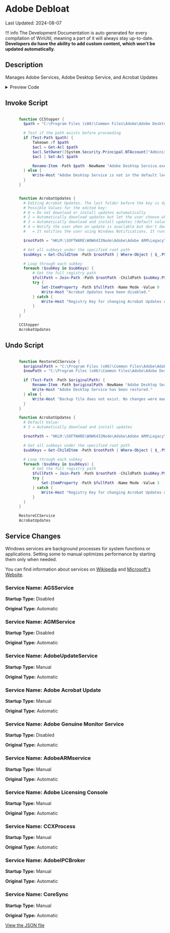 # Adobe Debloat

Last Updated: 2024-08-07


!!! info
     The Development Documentation is auto generated for every compilation of WinUtil, meaning a part of it will always stay up-to-date. **Developers do have the ability to add custom content, which won't be updated automatically.**
## Description

Manages Adobe Services, Adobe Desktop Service, and Acrobat Updates

<!-- BEGIN CUSTOM CONTENT -->

<!-- END CUSTOM CONTENT -->

<details>
<summary>Preview Code</summary>

```json
{
  "Content": "Adobe Debloat",
  "Description": "Manages Adobe Services, Adobe Desktop Service, and Acrobat Updates",
  "category": "z__Advanced Tweaks - CAUTION",
  "panel": "1",
  "Order": "a021_",
  "InvokeScript": [
    "
      function CCStopper {
        $path = \"C:\\Program Files (x86)\\Common Files\\Adobe\\Adobe Desktop Common\\ADS\\Adobe Desktop Service.exe\"

        # Test if the path exists before proceeding
        if (Test-Path $path) {
            Takeown /f $path
            $acl = Get-Acl $path
            $acl.SetOwner([System.Security.Principal.NTAccount]\"Administrators\")
            $acl | Set-Acl $path

            Rename-Item -Path $path -NewName \"Adobe Desktop Service.exe.old\" -Force
        } else {
            Write-Host \"Adobe Desktop Service is not in the default location.\"
        }
      }


      function AcrobatUpdates {
        # Editing Acrobat Updates. The last folder before the key is dynamic, therefore using a script.
        # Possible Values for the edited key:
        # 0 = Do not download or install updates automatically
        # 2 = Automatically download updates but let the user choose when to install them
        # 3 = Automatically download and install updates (default value)
        # 4 = Notify the user when an update is available but don't download or install it automatically
        #   = It notifies the user using Windows Notifications. It runs on startup without having to have a Service/Acrobat/Reader running, therefore 0 is the next best thing.

        $rootPath = \"HKLM:\\SOFTWARE\\WOW6432Node\\Adobe\\Adobe ARM\\Legacy\\Acrobat\"

        # Get all subkeys under the specified root path
        $subKeys = Get-ChildItem -Path $rootPath | Where-Object { $_.PSChildName -like \"{*}\" }

        # Loop through each subkey
        foreach ($subKey in $subKeys) {
            # Get the full registry path
            $fullPath = Join-Path -Path $rootPath -ChildPath $subKey.PSChildName
            try {
                Set-ItemProperty -Path $fullPath -Name Mode -Value 0
                Write-Host \"Acrobat Updates have been disabled.\"
            } catch {
                Write-Host \"Registry Key for changing Acrobat Updates does not exist in $fullPath\"
            }
        }
      }

      CCStopper
      AcrobatUpdates
      "
  ],
  "UndoScript": [
    "
      function RestoreCCService {
        $originalPath = \"C:\\Program Files (x86)\\Common Files\\Adobe\\Adobe Desktop Common\\ADS\\Adobe Desktop Service.exe.old\"
        $newPath = \"C:\\Program Files (x86)\\Common Files\\Adobe\\Adobe Desktop Common\\ADS\\Adobe Desktop Service.exe\"

        if (Test-Path -Path $originalPath) {
            Rename-Item -Path $originalPath -NewName \"Adobe Desktop Service.exe\" -Force
            Write-Host \"Adobe Desktop Service has been restored.\"
        } else {
            Write-Host \"Backup file does not exist. No changes were made.\"
        }
      }

      function AcrobatUpdates {
        # Default Value:
        # 3 = Automatically download and install updates

        $rootPath = \"HKLM:\\SOFTWARE\\WOW6432Node\\Adobe\\Adobe ARM\\Legacy\\Acrobat\"

        # Get all subkeys under the specified root path
        $subKeys = Get-ChildItem -Path $rootPath | Where-Object { $_.PSChildName -like \"{*}\" }

        # Loop through each subkey
        foreach ($subKey in $subKeys) {
            # Get the full registry path
            $fullPath = Join-Path -Path $rootPath -ChildPath $subKey.PSChildName
            try {
                Set-ItemProperty -Path $fullPath -Name Mode -Value 3
            } catch {
                Write-Host \"Registry Key for changing Acrobat Updates does not exist in $fullPath\"
            }
        }
      }

      RestoreCCService
      AcrobatUpdates
      "
  ],
  "service": [
    {
      "Name": "AGSService",
      "StartupType": "Disabled",
      "OriginalType": "Automatic"
    },
    {
      "Name": "AGMService",
      "StartupType": "Disabled",
      "OriginalType": "Automatic"
    },
    {
      "Name": "AdobeUpdateService",
      "StartupType": "Manual",
      "OriginalType": "Automatic"
    },
    {
      "Name": "Adobe Acrobat Update",
      "StartupType": "Manual",
      "OriginalType": "Automatic"
    },
    {
      "Name": "Adobe Genuine Monitor Service",
      "StartupType": "Disabled",
      "OriginalType": "Automatic"
    },
    {
      "Name": "AdobeARMservice",
      "StartupType": "Manual",
      "OriginalType": "Automatic"
    },
    {
      "Name": "Adobe Licensing Console",
      "StartupType": "Manual",
      "OriginalType": "Automatic"
    },
    {
      "Name": "CCXProcess",
      "StartupType": "Manual",
      "OriginalType": "Automatic"
    },
    {
      "Name": "AdobeIPCBroker",
      "StartupType": "Manual",
      "OriginalType": "Automatic"
    },
    {
      "Name": "CoreSync",
      "StartupType": "Manual",
      "OriginalType": "Automatic"
    }
  ],
  "link": "https://christitustech.github.io/ATATOOLS/dev/tweaks/z--Advanced-Tweaks---CAUTION/DebloatAdobe"
}
```

</details>

## Invoke Script

```powershell

      function CCStopper {
        $path = "C:\Program Files (x86)\Common Files\Adobe\Adobe Desktop Common\ADS\Adobe Desktop Service.exe"

        # Test if the path exists before proceeding
        if (Test-Path $path) {
            Takeown /f $path
            $acl = Get-Acl $path
            $acl.SetOwner([System.Security.Principal.NTAccount]"Administrators")
            $acl | Set-Acl $path

            Rename-Item -Path $path -NewName "Adobe Desktop Service.exe.old" -Force
        } else {
            Write-Host "Adobe Desktop Service is not in the default location."
        }
      }


      function AcrobatUpdates {
        # Editing Acrobat Updates. The last folder before the key is dynamic, therefore using a script.
        # Possible Values for the edited key:
        # 0 = Do not download or install updates automatically
        # 2 = Automatically download updates but let the user choose when to install them
        # 3 = Automatically download and install updates (default value)
        # 4 = Notify the user when an update is available but don't download or install it automatically
        #   = It notifies the user using Windows Notifications. It runs on startup without having to have a Service/Acrobat/Reader running, therefore 0 is the next best thing.

        $rootPath = "HKLM:\SOFTWARE\WOW6432Node\Adobe\Adobe ARM\Legacy\Acrobat"

        # Get all subkeys under the specified root path
        $subKeys = Get-ChildItem -Path $rootPath | Where-Object { $_.PSChildName -like "{*}" }

        # Loop through each subkey
        foreach ($subKey in $subKeys) {
            # Get the full registry path
            $fullPath = Join-Path -Path $rootPath -ChildPath $subKey.PSChildName
            try {
                Set-ItemProperty -Path $fullPath -Name Mode -Value 0
                Write-Host "Acrobat Updates have been disabled."
            } catch {
                Write-Host "Registry Key for changing Acrobat Updates does not exist in $fullPath"
            }
        }
      }

      CCStopper
      AcrobatUpdates


```
## Undo Script

```powershell

      function RestoreCCService {
        $originalPath = "C:\Program Files (x86)\Common Files\Adobe\Adobe Desktop Common\ADS\Adobe Desktop Service.exe.old"
        $newPath = "C:\Program Files (x86)\Common Files\Adobe\Adobe Desktop Common\ADS\Adobe Desktop Service.exe"

        if (Test-Path -Path $originalPath) {
            Rename-Item -Path $originalPath -NewName "Adobe Desktop Service.exe" -Force
            Write-Host "Adobe Desktop Service has been restored."
        } else {
            Write-Host "Backup file does not exist. No changes were made."
        }
      }

      function AcrobatUpdates {
        # Default Value:
        # 3 = Automatically download and install updates

        $rootPath = "HKLM:\SOFTWARE\WOW6432Node\Adobe\Adobe ARM\Legacy\Acrobat"

        # Get all subkeys under the specified root path
        $subKeys = Get-ChildItem -Path $rootPath | Where-Object { $_.PSChildName -like "{*}" }

        # Loop through each subkey
        foreach ($subKey in $subKeys) {
            # Get the full registry path
            $fullPath = Join-Path -Path $rootPath -ChildPath $subKey.PSChildName
            try {
                Set-ItemProperty -Path $fullPath -Name Mode -Value 3
            } catch {
                Write-Host "Registry Key for changing Acrobat Updates does not exist in $fullPath"
            }
        }
      }

      RestoreCCService
      AcrobatUpdates


```
## Service Changes

Windows services are background processes for system functions or applications. Setting some to manual optimizes performance by starting them only when needed.

You can find information about services on [Wikipedia](https://www.wikiwand.com/en/Windows_service) and [Microsoft's Website](https://learn.microsoft.com/en-us/dotnet/framework/windows-services/introduction-to-windows-service-applications).

### Service Name: AGSService

**Startup Type:** Disabled

**Original Type:** Automatic

### Service Name: AGMService

**Startup Type:** Disabled

**Original Type:** Automatic

### Service Name: AdobeUpdateService

**Startup Type:** Manual

**Original Type:** Automatic

### Service Name: Adobe Acrobat Update

**Startup Type:** Manual

**Original Type:** Automatic

### Service Name: Adobe Genuine Monitor Service

**Startup Type:** Disabled

**Original Type:** Automatic

### Service Name: AdobeARMservice

**Startup Type:** Manual

**Original Type:** Automatic

### Service Name: Adobe Licensing Console

**Startup Type:** Manual

**Original Type:** Automatic

### Service Name: CCXProcess

**Startup Type:** Manual

**Original Type:** Automatic

### Service Name: AdobeIPCBroker

**Startup Type:** Manual

**Original Type:** Automatic

### Service Name: CoreSync

**Startup Type:** Manual

**Original Type:** Automatic



<!-- BEGIN SECOND CUSTOM CONTENT -->

<!-- END SECOND CUSTOM CONTENT -->


[View the JSON file](https://github.com/ChrisTitusTech/ATATOOLS/tree/main/config/tweaks.json)

